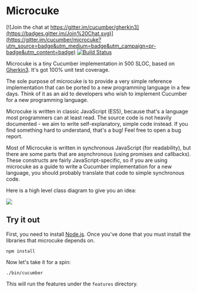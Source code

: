 # Microcuke

[![Join the chat at https://gitter.im/cucumber/gherkin3](https://badges.gitter.im/Join%20Chat.svg)](https://gitter.im/cucumber/microcuke?utm_source=badge&utm_medium=badge&utm_campaign=pr-badge&utm_content=badge)
[![Build Status](https://travis-ci.org/cucumber/microcuke.svg)](https://travis-ci.org/cucumber/microcuke)

Microcuke is a tiny Cucumber implementation in 500 SLOC, based on
[Gherkin3](https://github.com/cucumber/gherkin3). It's got 100% unit test coverage.

The sole purpose of microcuke is to provide a very simple reference implementation that
can be ported to a new programming language in a few days. Think of it as an aid to
developers who wish to implement Cucumber for a new programming language.

Microcuke is written in classic JavaScript (ES5), because that's a language most
programmers can at least read. The source code is not heavily documented -
we aim to write self-explanatory, simple code instead. If you find something
hard to understand, that's a bug! Feel free to open a bug report.

Most of Microcuke is written in synchronous JavaScript (for readability), but there are
some parts that are asynchronous (using promises and callbacks). These constructs are
fairly JavaScript-specific, so if you are using microcuke as a guide to write a Cucumber
implementation for a new language, you should probably translate that code to simple synchronous code.

Here is a high level class diagram to give you an idea:

![](https://github.com/cucumber/microcuke/blob/master/docs/classes.png)

## Try it out

First, you need to install [Node.js](https://nodejs.org).
Once you've done that you must install the libraries that microcuke depends on.

    npm install

Now let's take it for a spin:

    ./bin/cucumber

This will run the features under the `features` directory.
